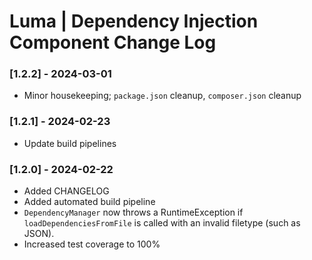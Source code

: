 # Luma | Dependency Injection Component Change Log

### [1.2.2] - 2024-03-01
- Minor housekeeping; `package.json` cleanup, `composer.json` cleanup

### [1.2.1] - 2024-02-23
- Update build pipelines

### [1.2.0] - 2024-02-22
- Added CHANGELOG
- Added automated build pipeline
- `DependencyManager` now throws a RuntimeException if `loadDependenciesFromFile` is called with an invalid filetype (such as JSON).
- Increased test coverage to 100%